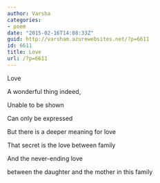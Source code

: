```yaml
---
author: Varsha
categories:
- poem
date: "2015-02-16T14:08:33Z"
guid: http://varsham.azurewebsites.net/?p=6611
id: 6611
title: Love
url: /?p=6611
---
```


Love
  
A wonderful thing indeed,
  
Unable to be shown
  
Can only be expressed
  
But there is a deeper meaning for love
  
That secret is the love between family
  
And the never-ending love
  
between the daughter and the mother in this family